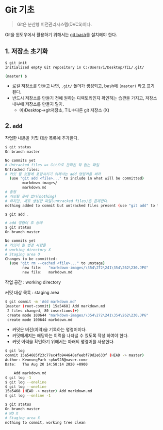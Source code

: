 # Git 기초

> Git은 분산형 버전관리시스템(DVCS)이다.

Git을 윈도우에서 활용하기 위해서는 [git bash](https://gitforwindows.org/)를 설치해야 한다.

## 1. 저장소 초기화

``` bash
$ git init
Initialized empty Git repository in C:/Users/i/Desktop/TIL/.git/

(master) $
```

* 로컬 저장소를 만들고 나면, `.git/` 폴더가 생성되고, bash에 `(master)`  라고 표기 된다.
* 반드시 저장소를 만들기 전에 원하는 디렉토리인지 확인하는 습관을 가지고, 저장소 내부에 저장소를 만들지 말자.
  * 예)Desktop->git저장소, TIL->다른 git 저장소  (X)

## 2. `add`

작업한 내용을 커밋 대상 목록에 추가한다.

```bash
$ git status
On branch master

No commits yet
# Untracked files => Git으로 관리된 적 없는 파일
Untracked files:
# 커밋 될 것들에 포함시키기 위해서는 add 명령어를 써라
  (use "git add <file>..." to include in what will be committed)
        markdown-images/
        markdown.md
# 총평
# 커밋될 곳에 없다(nothing)
# 하지만, 새로 생성한 파일(untracked files)은 존재한다.
nothing added to commit but untracked files present (use "git add" to track)

```

```bash
$ git add .
```

```bash
# add 명령어 후 상태
$ git status
On branch master

No commits yet
# 커밋이 될 변경 사항들
# working directory X
# Staging area O
Changes to be committed:
  (use "git rm --cached <file>..." to unstage)
        new file:   "markdown-images/\354\272\241\354\262\230.JPG"
        new file:   markdown.md

```

작업 공간 : working directory

커밋 대상 목록 : staging area

```bash
$ git commit -m 'Add markdown.md'
[master (root-commit) 15a5468] Add markdown.md
 2 files changed, 80 insertions(+)
 create mode 100644 "markdown-images/\354\272\241\354\262\230.JPG"
 create mode 100644 markdown.md

```

* 커밋은 버전(이력)을 기록하는 명령어이다.
* 커밋메세지는 해당하는 이력을 나타낼 수 있도록 작성 하여야 한다.
* 커밋 이력을 확인하기 위해서는 아래의 명령어를 사용한다.

```bash
$ git log
commit 15a54685f23c77ec4fb944648efeebf79d2e633f (HEAD -> master)
Author: KeunungPark <pku928@naver.com>
Date:   Thu Aug 20 14:58:14 2020 +0900

    Add markdown.md
$ git log -1
$ git log --oneline
$ git log --oneline
15a5468 (HEAD -> master) Add markdown.md
$ git log --online -1
```



``` bash
$ git status
On branch master
# WD X
# Staging area X
nothing to commit, working tree clean
```

